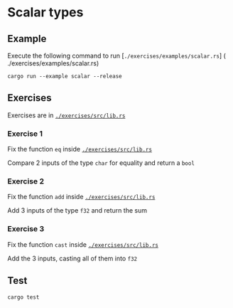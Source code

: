 # Scalar types

## Example

Execute the following command to run [`./exercises/examples/scalar.rs`] ( ./exercises/examples/scalar.rs)

```shell
cargo run --example scalar --release
```

## Exercises

Exercises are in [`./exercises/src/lib.rs`](./exercises/src/lib.rs)

### Exercise 1

Fix the function `eq` inside [`./exercises/src/lib.rs`](./exercises/src/lib.rs)

Compare 2 inputs of the type `char` for equality and return a `bool`

### Exercise 2

Fix the function `add` inside [`./exercises/src/lib.rs`](./exercises/src/lib.rs)

Add 3 inputs of the type `f32` and return the sum

### Exercise 3

Fix the function `cast` inside [`./exercises/src/lib.rs`](./exercises/src/lib.rs)

Add the 3 inputs, casting all of them into `f32`

## Test

```shell
cargo test
```
